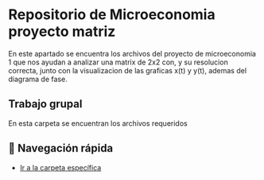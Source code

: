 # Repositorio de Microeconomia proyecto matriz

En este apartado se encuentra los archivos del proyecto de microeconomia 1 que nos ayudan a analizar una matrix de 2x2 con, y su resolucion correcta, junto con la visualizacion de las graficas x(t) y y(t), ademas del diagrama de fase.

## Trabajo grupal

En esta carpeta se encuentran los archivos requeridos 
## 📂 Navegación rápida
- [Ir a la carpeta específica](https://github.com/Diego171020/microproject/tree/48d8c5886db1fac0eb5bd60f016eb2438bb58c9d/Trabajo%20grupal)


